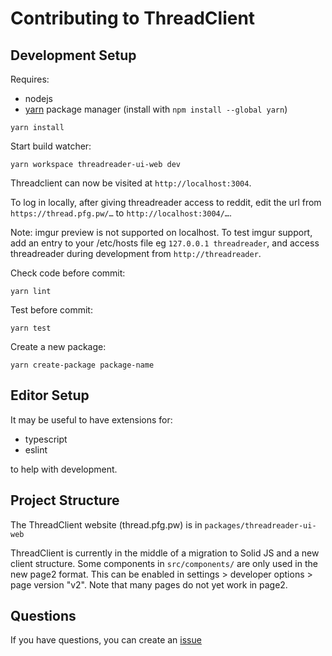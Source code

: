 # Contributing to ThreadClient

## Development Setup

Requires:

- nodejs
- [yarn](https://yarnpkg.com/) package manager (install with `npm install --global yarn`)

```
yarn install
```

Start build watcher:

```
yarn workspace threadreader-ui-web dev
```

Threadclient can now be visited at `http://localhost:3004`.

To log in locally, after giving threadreader access to reddit, edit the url from `https://thread.pfg.pw/…` to
`http://localhost:3004/…`.

Note: imgur preview is not supported on localhost. To test imgur support, add an entry to your /etc/hosts file eg
`127.0.0.1 threadreader`, and access threadreader during development from `http://threadreader`.

Check code before commit:

```
yarn lint
```

Test before commit:

```
yarn test
```

Create a new package:

```
yarn create-package package-name
```

## Editor Setup

It may be useful to have extensions for:

- typescript
- eslint

to help with development.

## Project Structure

The ThreadClient website (thread.pfg.pw) is in `packages/threadreader-ui-web`

ThreadClient is currently in the middle of a migration to Solid JS and a new client structure. Some components in
`src/components/` are only used in the new page2 format. This can be enabled in settings > developer
options > page version "v2". Note that many pages do not yet work in page2.

## Questions

If you have questions, you can create an [issue](https://github.com/pfgithub/threadclient/issues/new/choose)
